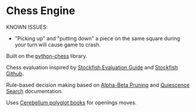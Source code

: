 # Chess Engine

KNOWN ISSUES:
- "Picking up" and "putting down" a piece on the same square during your turn will cause game to crash.

Built on the [python-chess](https://python-chess.readthedocs.io/en/latest/index.html) library.

Chess evaluation inspired by [Stockfish Evaluation Guide](https://hxim.github.io/Stockfish-Evaluation-Guide/) and [Stockfish Github](https://github.com/official-stockfish/Stockfish/blob/master/src/evaluate.cpp).

Rule-based decision making based on [Alpha-Beta Pruning](https://www.chessprogramming.org/Alpha-Beta) and [Quiescence Search](https://www.chessprogramming.org/Quiescence_Search)  documentation.

Uses [Cerebellum polyglot books](https://zipproth.de/Brainfish/cerebellum/) for openings moves.
